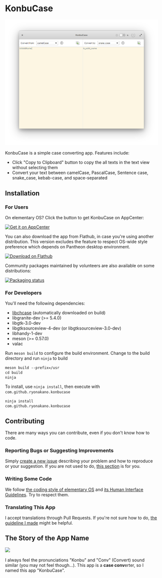 # KonbuCase
![](data/Screenshot.png)

KonbuCase is a simple case converting app. Features include:

* Click "Copy to Clipboard" button to copy the all texts in the text view without selecting them
* Convert your text between camelCase, PascalCase, Sentence case, snake_case, kebab-case, and space-separated

## Installation
### For Users
On elementary OS? Click the button to get KonbuCase on AppCenter:

[![Get it on AppCenter](https://appcenter.elementary.io/badge.svg)](https://appcenter.elementary.io/com.github.ryonakano.konbucase)

You can also download the app from Flathub, in case you're using another distribution. This version excludes the feature to respect OS-wide style preference which depends on Pantheon desktop environment.

[<img src="https://flathub.org/assets/badges/flathub-badge-en.svg" width="160" alt="Download on Flathub">](https://flathub.org/apps/details/com.github.ryonakano.konbucase)

Community packages maintained by volunteers are also available on some distributions:

[![Packaging status](https://repology.org/badge/vertical-allrepos/konbucase.svg)](https://repology.org/project/konbucase/versions)

### For Developers
You'll need the following dependencies:

* [libchcase](https://github.com/ryonakano/chcase) (automatically downloaded on build)
* libgranite-dev (>= 5.4.0)
* libgtk-3.0-dev
* libgtksourceview-4-dev (or libgtksourceview-3.0-dev)
* libhandy-1-dev
* meson (>= 0.57.0)
* valac

Run `meson build` to configure the build environment. Change to the build directory and run `ninja` to build

    meson build --prefix=/usr
    cd build
    ninja

To install, use `ninja install`, then execute with `com.github.ryonakano.konbucase`

    ninja install
    com.github.ryonakano.konbucase

## Contributing
There are many ways you can contribute, even if you don't know how to code.

### Reporting Bugs or Suggesting Improvements
Simply [create a new issue](https://github.com/ryonakano/konbucase/issues/new) describing your problem and how to reproduce or your suggestion. If you are not used to do, [this section](https://docs.elementary.io/contributor-guide/feedback/reporting-issues) is for you.

### Writing Some Code
We follow [the coding style of elementary OS](https://docs.elementary.io/develop/writing-apps/code-style) and [its Human Interface Guidelines](https://docs.elementary.io/hig/). Try to respect them.

### Translating This App
I accept translations through Pull Requests. If you're not sure how to do, [the guideline I made](po/README.md) might be helpful.

## The Story of the App Name
![](data/Konbu.png)

I always feel the pronunciations "Konbu" and "Conv" (Convert) sound similar (you may not feel though…). This app is a **case conv**erter, so I named this app "KonbuCase".
